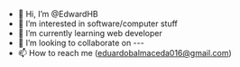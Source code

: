 - 👋 Hi, I’m @EdwardHB
- 👀 I’m interested in software/computer stuff
- 🌱 I’m currently learning web developer
- 💞️ I’m looking to collaborate on ---
- 📫 How to reach me (eduardobalmaceda016@gmail.com)

<!---
EdwardHB/EdwardHB is a ✨ special ✨ repository because its `README.md` (this file) appears on your GitHub profile.
You can click the Preview link to take a look at your changes.
--->
